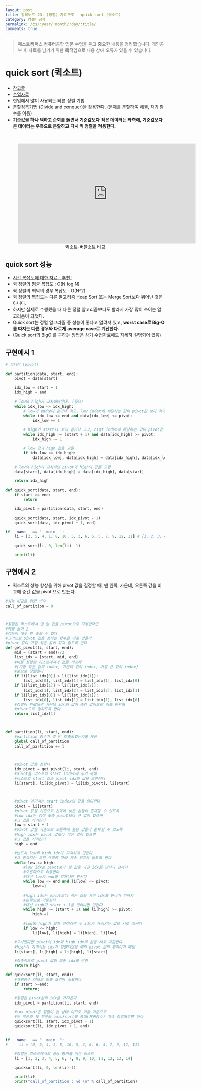 ```yaml
---
layout: post
title: 강의노트 23. [정렬] 자료구조 - quick sort (퀵소트)
category: 컴퓨터공학
permalink: /cs/:year/:month/:day/:title/
comments: true
---
```

> 패스트캠퍼스 컴퓨터공학 입문 수업을 듣고 중요한 내용을 정리했습니다. 개인공부 후 자료를 남기기 위한 목적임으로 내용 상에 오류가 있을 수 있습니다.

# quick sort (퀵소트)
- [참고글](http://blog.eairship.kr/35)
- [수업자료](https://github.com/ythwork/ComputerScienceSchool/blob/master/lecture/datastructure/sorting/quick_sort_python.pdf)
- 현업에서 많이 사용되는 빠른 정렬 기법
- 분할정복기법 (Divide and conquer)을 활용한다. (문제를 분할하여 해결, 재귀 함수를 이용)
- **기준값을 하나 택하고 순회를 돌면서 기준값보다 작은 데이터는 좌측에, 기준값보다 큰 데이터는 우측으로 분할하고 다시 퀵 정렬을 적용한다.**

<br>
<center>
<figure>
<iframe width="560" height="315" src="https://www.youtube.com/embed/WaNLJf8xzC4" frameborder="0" allowfullscreen></iframe>
<figcaption>퀵소트-버블소트 비교</figcaption>
</figure>
</center>

## quick sort 성능
- [시간 복잡도에 대한 자료 - 추천!](http://www.hanbit.co.kr/network/category/category_view.html?cms_code=CMS5648300711)
- 퀵 정렬의 평균 복잡도 : O(N log N)
- 퀵 정렬의 최악의 경우 복잡도 : O(N^2)
- 퀵 정렬의 복잡도는 다른 알고리즘 Heap Sort 또는 Merge Sort보다 뛰어난 것은 아니다.
- 하지만 실제로 수행했을 때 다른 정렬 알고리즘보다도 빨라서 가장 많이 쓰이는 알고리즘이 되었다.
- Quick sort는 정렬 알고리즘 중 성능이 좋다고 알려져 있고, **worst case로 Big-O를 따지는 다른 경우와 다르게 average case로 계산한다.**
- (Quick sort의 BigO 를 구하는 방법은 상기 수업자료에도 자세히 설명되어 있음)

## 구현예시 1

```python
# 파티션 (pivot)

def partition(data, start, end):
    pivot = data[start]

    idx_low = start + 1
    idx_high = end

    # low와 high가 교차해야한다. (중요)
    while idx_low <= idx_high:
        # low가 end보다 같거나 작고, low index에 해당하는 값이 pivot값 보다 작거나 같으면 low는 오른쪽으로 계속 이동
        while idx_low <= end and data[idx_low] <= pivot:
            idx_low += 1

        # high가 start+1 보다 같거나 크고, higt index에 해당하는 값이 pivot값 보다 크거나 같으면 high는 왼쪽으로 계속 이동
        while idx_high >= (start + 1) and data[idx_high] >= pivot:
            idx_high -= 1

        # low 값과 high 값을 교환
        if idx_low <= idx_high:
            data[idx_low], data[idx_high] = data[idx_high], data[idx_low]

    # low와 high가 교차하면 pivot과 high의 값을 교환
    data[start], data[idx_high] = data[idx_high], data[start]

    return idx_high

def quick_sort(data, start, end):
    if start >= end:
        return

    idx_pivot = partition(data, start, end)

    quick_sort(data, start, idx_pivot - 1)
    quick_sort(data, idx_pivot + 1, end)

if __name__ == '__main__':
    li = [2, 5, 4, 1, 8, 10, 5, 3, 6, 6, 5, 7, 9, 12, 11] # [1, 2, 3, 4, 5, 5, 5, 6, 6, 7, 8, 9, 10, 11, 12]

    quick_sort(li, 0, len(li) -1)

    print(li)
```


## 구현예시 2
- 퀵소트의 성능 향상을 위해 pivot 값을 결정할 때, 맨 왼쪽, 가운데, 오른쪽 값을 비교해 중간 값을 pivot 으로 만든다.


```python
#성능 비교를 위한 변수
call_of_partition = 0



#정렬된 리스트에서 맨 앞 값을 pivot으로 지정한다면
#예를 들어 1
#성능이 매우 안 좋을 수 있다
#그러므로 pivot 값을 정하는 함수를 따로 만들어
#pivot 값이 가장 작은 값이 되지 않도록 한다
def get_pivot(li, start, end):
    mid = (start + end)//2
    list_idx = [start, mid, end]
    #버블 정렬로 리스트에서의 값을 비교해
    #[가장 작은 값의 index, 가운데 값의 index, 가장 큰 값의 index]
    #순으로 정렬한다
    if li[list_idx[0]] > li[list_idx[1]]:
        list_idx[0], list_idx[1] = list_idx[1], list_idx[0]
    if li[list_idx[1]] > li[list_idx[2]]:
        list_idx[1], list_idx[2] = list_idx[2], list_idx[1]
    if li[list_idx[0]] > li[list_idx[1]]:
        list_idx[0], list_idx[1] = list_idx[1], list_idx[0]
    #정렬이 완료되면 가운데 idx의 값이 중간 값이므로 이를 반환해
    #pivot으로 정하도록 한다
    return list_idx[1]



def partition(li, start, end):
    #partition 함수가 몇 번 호출되었는가를 계산
    global call_of_partition
    call_of_partition += 1



    #pivot 값을 정한다
    idx_pivot = get_pivot(li, start, end)
    #pivot을 리스트의 start index에 두기 위해
    #리스트의 start 값과 pivot idx의 값을 교환한다
    li[start], li[idx_pivot] = li[idx_pivot], li[start]



    #pivot 여기서는 start index의 값을 의미한다
    pivot = li[start]
    #pivot 값을 기준으로 왼쪽에 낮은 값들이 존재할 수 있도록
    #low idx는 검색 도중 pivot보다 큰 값이 있으면
    #그 값을 가리킨다
    low = start + 1
    #pivot 값을 기준으로 오른쪽에 높은 값들이 존재할 수 있도록
    #high idx는 pivot 값보다 작은 값이 있으면
    #그 값을 기리킨다
    high = end

    #반드시 low와 high idx가 교차하게 만든다
    #그 전까지는 교환 규칙에 따라 계속 루프가 돌도록 한다
    while low <= high:
        #low idx는 pivot보다 큰 값을 가진 idx를 만나기 전까지
        #오른쪽으로 이동한다
        #대신 low가 end를 벗어나면 안된다
        while low <= end and li[low] <= pivot:
            low+=1

        #high idx는 pivot보다 작은 값을 가진 idx를 만나기 전까지
        #왼쪽으로 이동한다
        #대신 high가 start + 1을 벗어나면 안된다
        while high >= (start + 1) and li[high] >= pivot:
            high-=1

        #low와 high가 교차 전이라면 두 idx가 가리키는 값을 서로 바꾼다
        if low <= high:
            li[low], li[high] = li[high], li[low]

    #교차했다면 pivot의 idx와 high idx의 값을 서로 교환한다
    #high가 가리키는 idx가 정렬되었을 때의 pivot 값의 위치이기 때문
    li[start], li[high] = li[high], li[start]

    #최종적으로 pivot 값의 최종 idx를 반환
    return high

def quicksort(li, start, end):
    #재귀함수 이므로 탈출 조건이 필요하다
    if start >=end:
        return;

    #정렬된 pivot값의 idx를 가져온다
    idx_pivot = partition(li, start, end)

    #idx_pivot은 정렬이 된 상태 이므로 이를 기준으로
    #앞 부분과 뒷 부분을 quicksort를 통해(재귀함수) 계속 정렬해주면 된다
    quicksort(li, start, idx_pivot - 1)
    quicksort(li, idx_pivot + 1, end)


if __name__ == "__main__":
#     li = [2, 5, 4, 1, 8, 10, 5, 3, 6, 6, 5, 7, 9, 12, 11]

    #정렬된 리스트에서의 성능 평가를 위한 리스트
    li = [1, 2, 3, 4, 5, 6, 7, 8, 9, 10, 11, 12, 13, 14]

    quicksort(li, 0, len(li)-1)

    print(li)
    print("call_of_partition : %d \n" % call_of_partition)

```
